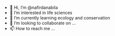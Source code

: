 - 👋 Hi, I’m @nafirdanabila
- 👀 I’m interested in life sciences 
- 🌱 I’m currently learning ecology and conservation 
- 💞️ I’m looking to collaborate on ...
- 📫 How to reach me ...

<!---
nafirdanabila/nafirdanabila is a ✨ special ✨ repository because its `README.md` (this file) appears on your GitHub profile.
You can click the Preview link to take a look at your changes.
--->
